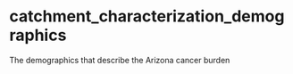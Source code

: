 # catchment_characterization_demographics
The demographics that describe the Arizona cancer burden 
